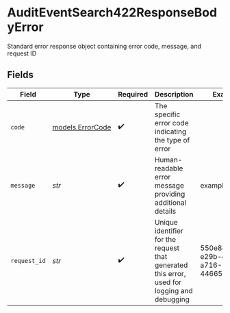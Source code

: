 # AuditEventSearch422ResponseBodyError

Standard error response object containing error code, message, and request ID


## Fields

| Field                                                                                       | Type                                                                                        | Required                                                                                    | Description                                                                                 | Example                                                                                     |
| ------------------------------------------------------------------------------------------- | ------------------------------------------------------------------------------------------- | ------------------------------------------------------------------------------------------- | ------------------------------------------------------------------------------------------- | ------------------------------------------------------------------------------------------- |
| `code`                                                                                      | [models.ErrorCode](../models/errorcode.md)                                                  | :heavy_check_mark:                                                                          | The specific error code indicating the type of error                                        |                                                                                             |
| `message`                                                                                   | *str*                                                                                       | :heavy_check_mark:                                                                          | Human-readable error message providing additional details                                   | example                                                                                     |
| `request_id`                                                                                | *str*                                                                                       | :heavy_check_mark:                                                                          | Unique identifier for the request that generated this error, used for logging and debugging | 550e8400-e29b-41d4-a716-446655440000                                                        |